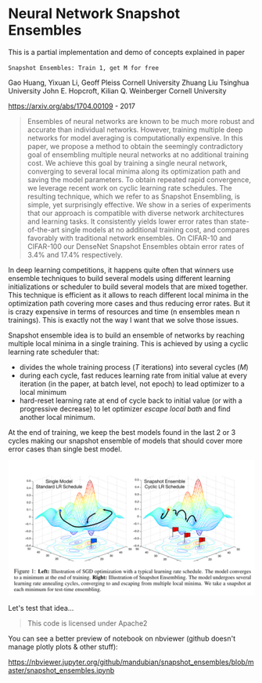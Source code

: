 # Neural Network Snapshot Ensembles


This is a partial implementation and demo of concepts explained in paper

`Snapshot Ensembles: Train 1, get M for free`

Gao Huang, Yixuan Li, Geoff Pleiss Cornell University
Zhuang Liu Tsinghua University
John E. Hopcroft, Kilian Q. Weinberger Cornell University

https://arxiv.org/abs/1704.00109 - 2017

> Ensembles of neural networks are known to be much more robust and accurate than individual networks. However, training multiple deep networks for model averaging is computationally expensive. In this paper, we propose a method to obtain the seemingly contradictory goal of ensembling multiple neural networks at no additional training cost. We achieve this goal by training a single neural network, converging to several local minima along its optimization path and saving the model parameters. To obtain repeated rapid convergence, we leverage recent work on cyclic learning rate schedules. The resulting technique, which we refer to as Snapshot Ensembling, is simple, yet surprisingly effective. We show in a series of experiments that our approach is compatible with diverse network architectures and learning tasks. It consistently yields lower error rates than state-of-the-art single models at no additional training cost, and compares favorably with traditional network ensembles. On CIFAR-10 and CIFAR-100 our DenseNet Snapshot Ensembles obtain error rates of 3.4% and 17.4% respectively.
   
In deep learning competitions, it happens quite often that winners use ensemble techniques to build several models using different learning initializations or scheduler to build several models that are mixed together. This technique is efficient as it allows to reach different local minima in the optimization path covering more cases and thus reducing error rates. But it is crazy expensive in terms of resources and time (n ensembles mean n trainings). This is exactly not the way I want that we solve those issues.

Snapshot ensemble idea is to build an ensemble of networks by reaching multiple local minima in a single training. This is achieved by using a cyclic learning rate scheduler that:

- divides the whole training process ($T$ iterations) into several cycles ($M$)
- during each cycle, fast reduces learning rate from initial value at every iteration (in the paper, at batch level, not epoch) to lead optimizer to a local minimum
- hard-reset learning rate at end of cycle back to initial value (or with a progressive decrease) to let optimizer _escape local bath_ and find another local minimum.

At the end of training, we keep the best models found in the last 2 or 3 cycles making our snapshot ensemble of models that should cover more error cases than single best model.

![SGD_vs_Snapshot_Ensemble](media/snapshot_ensemble.png)

Let's test that idea...

> This code is licensed under Apache2

You can see a better preview of notebook on nbviewer (github doesn't manage plotly plots & other stuff):

https://nbviewer.jupyter.org/github/mandubian/snapshot_ensembles/blob/master/snapshot_ensembles.ipynb
